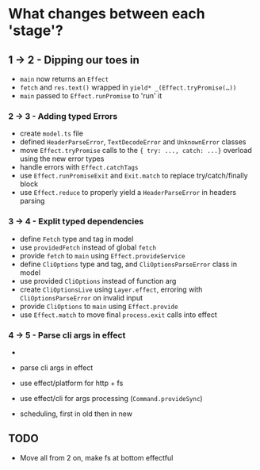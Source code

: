 # What changes between each 'stage'?

## 1 -> 2 - Dipping our toes in

- `main` now returns an `Effect`
- `fetch` and `res.text()` wrapped in `yield* _(Effect.tryPromise(…))`
- `main` passed to `Effect.runPromise` to 'run' it

### 2 -> 3 - Adding typed Errors

- create `model.ts` file
- defined `HeaderParseError`, `TextDecodeError` and `UnknownError` classes
- move `Effect.tryPromise` calls to the `{ try: ..., catch: ...}` overload using the new error types
- handle errors with `Effect.catchTags`
- use `Effect.runPromiseExit` and `Exit.match` to replace try/catch/finally block
- use `Effect.reduce` to properly yield a `HeaderParseError` in headers parsing

### 3 -> 4 - Explit typed dependencies

- define `Fetch` type and tag in model
- use `providedFetch` instead of global `fetch`
- provide `fetch` to `main` using `Effect.provideService`
- define `CliOptions` type and tag, and `CliOptionsParseError` class in model
- use provided `CliOptions` instead of function arg
- create `CliOptionsLive` using `Layer.effect`, erroring with `CliOptionsParseError` on invalid input
- provide `CliOptions` to `main` using `Effect.provide`
- use `Effect.match` to move final `process.exit` calls into effect

### 4 -> 5 - Parse cli args in effect

-

- parse cli args in effect

- use effect/platform for http + fs

- use effect/cli for args processing (`Command.provideSync`)

- scheduling, first in old then in new

## TODO

- Move all from 2 on, make fs at bottom effectful
